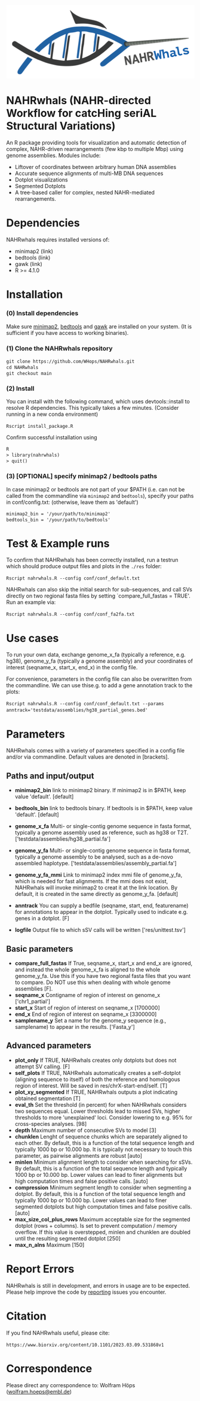 <img src="https://github.com/WHops/NAHRwhals/blob/main/NAHRwhals.png?raw=true">


# NAHRwhals (NAHR-directed Workflow for catcHing seriAL Structural Variations)
An R package providing tools for visualization and automatic detection of complex, NAHR-driven rearrangements (few kbp to multiple Mbp) using genome assemblies. Modules include:

- Liftover of coordinates between arbitrary human DNA assemblies
- Accurate sequence alignments of multi-MB DNA sequences
- Dotplot visualizations 
- Segmented Dotplots
- A tree-based caller for complex, nested NAHR-mediated rearrangements. 


# Dependencies

NAHRwhals requires installed versions of: 
- minimap2 (link)
- bedtools (link)
- gawk (link)
- R >= 4.1.0
#  Installation


### (0) Install dependencies
Make sure [minimap2](https://github.com/lh3/minimap2), [bedtools](https://bedtools.readthedocs.io/en/latest/content/quick-start.html) and [gawk](https://formulae.brew.sh/formula/gawk) are installed on your system. (It is sufficient if you have access to working binaries).


### (1) Clone the NAHRwhals repository


```
git clone https://github.com/WHops/NAHRwhals.git
cd NAHRwhals
git checkout main
```



### (2) Install 

You can install with the following command, which uses devtools::install to resolve R dependencies. This typically takes a few minutes. (Consider running in a new conda environment)

`Rscript install_package.R`

Confirm successful installation using

```
R
> library(nahrwhals)
> quit()
```

### (3) [OPTIONAL] specify minimap2 / bedtools paths
In case minimap2 or bedtools are not part of your $PATH (i.e. can not be called from the commandline via `minimap2` and `bedtools`), specify your paths in conf/config.txt: (otherwise, leave them as 'default')

```
minimap2_bin = '/your/path/to/minimap2'
bedtools_bin = '/your/path/to/bedtools'
```



#  Test & Example runs

To confirm that NAHRwhals has been correctly installed, run a testrun which should produce output files and plots in the `./res` folder: 

```Rscript nahrwhals.R --config conf/conf_default.txt```



NAHRwhals can also skip the initial search for sub-sequences, and call SVs directly on two regional fasta files by setting `compare_full_fastas = TRUE'. Run an example via: 

```Rscript nahrwhals.R --config conf/conf_fa2fa.txt```


# Use cases

To run your own data, exchange genome_x_fa (typically a reference, e.g. hg38), genome_y_fa (typically a genome assembly) and your coordinates of interest (seqname_x, start_x, end_x) in the config file.  

For convenience, parameters in the config file can also be overwritten from the commandline. We can use thise.g. to add a gene annotation track to the plots:

```Rscript nahrwhals.R --config conf/conf_default.txt --params anntrack='testdata/assemblies/hg38_partial_genes.bed'```

# Parameters

NAHRwhals comes with a variety of parameters specified in a config file and/or via commandline. Default values are denoted in [brackets].

## Paths and input/output

- **minimap2_bin** link to minimap2 binary. If minimap2 is in $PATH, keep value 'default'. [default]
  
- **bedtools_bin** link to bedtools binary. If bedtools is in $PATH, keep value 'default'. [default]
- **genome_x_fa** Multi- or single-contig genome sequence in fasta format, typically a genome assembly used as reference, such as hg38 or T2T. ['testdata/assemblies/hg38_partial.fa']
- **genome_y_fa** Multi- or single-contig genome sequence in fasta format, typically a genome assembly to be analysed, such as a de-novo assembled haplotype. ['testdata/assemblies/assembly_partial.fa']
- **genome_y_fa_mmi** Link to minimap2 index mmi file of genome_y_fa, which is needed for fast alignments. If the mmi does not exist, NAHRwhals will invoke minimap2 to creat it at the link location. By default, it is created in the same directly as genome_y_fa. [default]
- **anntrack** You can supply a bedfile (seqname, start, end, featurename) for annotations to appear in the dotplot. Typically used to indicate e.g. genes in a dotplot. [F]
- **logfile** Output file to which sSV calls will be written ['res/unittest.tsv']

## Basic parameters

- **compare_full_fastas** If True, seqname_x, start_x and end_x are ignored, and instead the whole genome_x_fa is aligned to the whole genome_y_fa. Use this if you have two regional fasta files that you want to compare. Do NOT use this when dealing with whole genome assemblies [F].
- **seqname_x** Contigname of region of interest on genome_x ['chr1_partial']
- **start_x** Start of region of interest on seqname_x [1700000]
- **end_x** End of region of interest on seqname_x [3300000]
- **samplename_y** Set a name for the genome_y sequence (e.g., samplename) to appear in the results. ['Fasta_y']
  
## Advanced parameters

- **plot_only** If TRUE, NAHRwhals creates only dotplots but does not attempt SV calling. [F]
- **self_plots** If TRUE, NAHRwhals automatically creates a self-dotplot (aligning sequence to itself) of both the reference and homologous region of interest. Will be saved in res/chrX-start-end/self. [T]
- **plot_xy_segmented** If TRUE, NAHRwhals outputs a plot indicating obtained segmentation [T]
- **eval_th** Set the threshold (in percent) for when NAHRwhals considers two sequences equal. Lower thresholds lead to missed SVs, higher thresholds to more 'unexplained' loci. Consider lowering to e.g. 95% for cross-species analyses. [98]
- **depth** Maximum number of consecutive SVs to model [3]
- **chunklen** Lenght of sequence chunks which are separately aligned to each other. By default, this is a function of the total sequence length and typically 1000 bp or 10.000 bp. It is typically not necessary to touch this parameter, as pairwise alignments are robust [auto]
- **minlen** Minimum alignment length to consider when searching for sSVs. By default, this is a function of the total sequence length and typically 1000 bp or 10.000 bp. Lower values can lead to finer alignments but high computation times and false positive calls. [auto]
- **compression** Minimum segment length to consider when segmenting a dotplot. By default, this is a function of the total sequence length and typically 1000 bp or 10.000 bp. Lower values can lead to finer segmented dotplots but high computation times and false positive calls. [auto]
- **max_size_col_plus_rows** Maximum acceptable size for the segmented dotplot (rows + columns). Is set to prevent computation / memory overflow. If this value is overstepped, minlen and chunklen are doubled until the resulting segmented dotplot [250]
- **max_n_alns** Maximum  [150]



# Report Errors

NAHRwhals is still in development, and errors in usage are to be expected. 
Please help improve the code by [reporting](https://github.com/WHops/nahrchainer/issues/new) issues you encounter.

# Citation

If you find NAHRwhals useful, please cite:

`https://www.biorxiv.org/content/10.1101/2023.03.09.531868v1`



# Correspondence


Please direct any correspondence to: Wolfram Höps (wolfram.hoeps@embl.de)